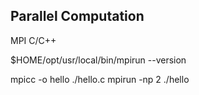 ## Parallel Computation
MPI C/C++

$HOME/opt/usr/local/bin/mpirun --version




mpicc -o hello ./hello.c
mpirun -np 2 ./hello